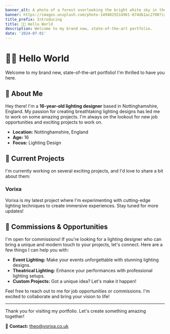 ```yaml
---
banner_alt: A photo of a forest overlooking the bright white sky in the background
banner: https://images.unsplash.com/photo-1494825514961-674db1ac2700?ixid=MnwxMjA3fDB8MHxwaG90by1wYWdlfHx8fGVufDB8fHx8
title_prefix: Introducing
title: 👋🏻 Hello World
description: Welcome to my brand new, state-of-the-art portfolio.
date: '2024-07-01'
---
```


# 👋🏻 Hello World

Welcome to my brand new, state-of-the-art portfolio! I'm thrilled to have you here. 

## 🌟 About Me

Hey there! I'm a **16-year-old lighting designer** based in Nottinghamshire, England. My passion for creating breathtaking lighting designs has led me to work on some amazing projects. I'm always on the lookout for new job opportunities and exciting projects to work on. 

- **Location:** Nottinghamshire, England
- **Age:** 16
- **Focus:** Lighting Design

## 🚀 Current Projects

I'm currently working on several exciting projects, and I'd love to share a bit about them:

### Vorixa

Vorixa is my latest project where I'm experimenting with cutting-edge lighting techniques to create immersive experiences. Stay tuned for more updates!

## 💼 Commissions & Opportunities

I'm open for commissions! If you're looking for a lighting designer who can bring a unique and modern touch to your projects, let's connect. Here are a few things I can help you with:

- **Event Lighting:** Make your events unforgettable with stunning lighting designs.
- **Theatrical Lighting:** Enhance your performances with professional lighting setups.
- **Custom Projects:** Got a unique idea? Let's make it happen!

Feel free to reach out to me for job opportunities or commissions. I'm excited to collaborate and bring your vision to life!

---

Thank you for visiting my portfolio. Let's create something amazing together!

📧 **Contact:** [theo@vorixa.co.uk](mailto:theo@vorixa.co.uk)
